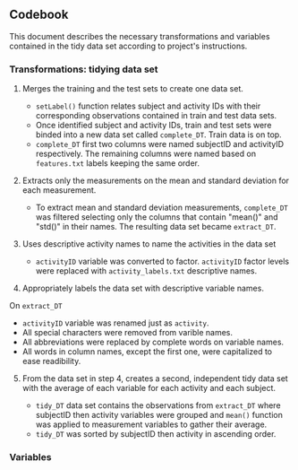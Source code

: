 ## Codebook

This document describes the necessary transformations and variables contained in the 
tidy data set according to project's instructions.

### Transformations: tidying data set

1. Merges the training and the test sets to create one data set.

   * `setLabel()` function relates subject and activity IDs with their corresponding 
      observations contained in train and test data sets.
   * Once identified subject and activity IDs, train and test sets were binded into a 
     new data set called `complete_DT`. Train data is on top.
   * `complete_DT` first two columns were named subjectID and activityID respectively. 
     The remaining columns were named based on `features.txt` labels keeping the same order.
 
2. Extracts only the measurements on the mean and standard deviation for each measurement. 

   *  To extract mean and standard deviation measurements, `complete_DT` was filtered selecting 
   only the columns that contain "mean()" and "std()" in their names. The resulting 
   data set became `extract_DT`.
   
3. Uses descriptive activity names to name the activities in the data set

   *  `activityID` variable was converted to factor. `activityID` factor levels
      were replaced with `activity_labels.txt` descriptive names. 
   
4. Appropriately labels the data set with descriptive variable names. 
  
  On `extract_DT`
  
   * `activityID` variable was renamed just as `activity`.
   * All special characters were removed from varible names.
   * All abbreviations were replaced by complete words on variable names.
   * All words in column names, except the first one, were capitalized to ease 
   readibility.

5. From the data set in step 4, creates a second, independent tidy data set 
   with the average of each variable for each activity and each subject. 
   
   *  `tidy_DT` data set contains the observations from `extract_DT` where subjectID then activity 
      variables were grouped and `mean()` function was applied to measurement variables
      to gather their average.
   *  `tidy_DT` was sorted by subjectID then activity in ascending order.

### Variables